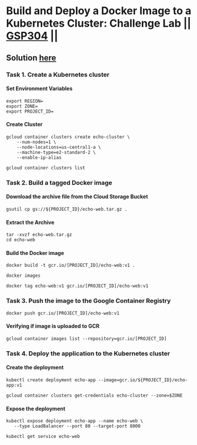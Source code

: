 # Build and Deploy a Docker Image to a Kubernetes Cluster: Challenge Lab || [GSP304](https://www.cloudskillsboost.google/focuses/1738?parent=catalog) ||

## Solution [here]()


### Task 1. Create a Kubernetes cluster ###

#### Set Environment Variables ###
```
export REGION=
export ZONE=
export PROJECT_ID=
```

#### Create Cluster ####
```
gcloud container clusters create echo-cluster \
    --num-nodes=1 \
    --node-locations=us-central1-a \
    --machine-type=e2-standard-2 \
    --enable-ip-alias
```
```
gcloud container clusters list
```

### Task 2. Build a tagged Docker image ###
#### Download the archive file from the Cloud Storage Bucket ####
``
gsutil cp gs://${PROJECT_ID}/echo-web.tar.gz .
``
#### Extract the Archive ####
```
tar -xvzf echo-web.tar.gz
cd echo-web
```
#### Build the Docker image ####
```
docker build -t gcr.io/[PROJECT_ID]/echo-web:v1 .
```
```
docker images
```
```
docker tag echo-web:v1 gcr.io/[PROJECT_ID]/echo-web:v1
```
### Task 3. Push the image to the Google Container Registry ###
```
docker push gcr.io/[PROJECT_ID]/echo-web:v1
```
#### Verifying if image is uploaded to GCR ####
```
gcloud container images list --repository=gcr.io/[PROJECT_ID]
```
### Task 4. Deploy the application to the Kubernetes cluster ###

#### Create the deployment ####
```
kubectl create deployment echo-app --image=gcr.io/${PROJECT_ID}/echo-app:v1
```
```
gcloud container clusters get-credentials echo-cluster --zone=$ZONE
```
#### Expose the deployment ####
```
kubectl expose deployment echo-app --name echo-web \
   --type LoadBalancer --port 80 --target-port 8000
```
```
kubectl get service echo-web
```
